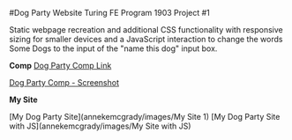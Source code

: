 #Dog Party Website
Turing FE Program 1903 Project #1

Static webpage recreation and additional CSS functionality with responsive sizing for smaller devices and a JavaScript interaction to change the words Some Dogs to the input of the "name this dog" input box.

**Comp**
[Dog Party Comp Link](http://frontend.turing.io/projects/dog-party-js-edition.html)

[Dog Party Comp - Screenshot](annekemcgrady/images/Comp)



**My Site**

[My Dog Party Site](annekemcgrady/images/My Site 1)
[My Dog Party Site with JS](annekemcgrady/images/My Site with JS)






